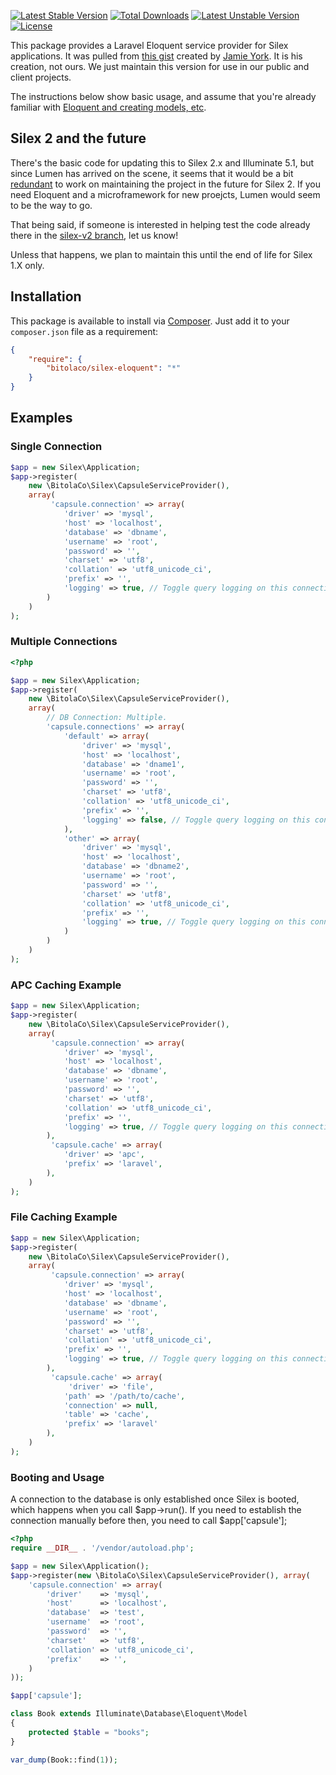 [![Latest Stable Version](https://poser.pugx.org/bitolaco/silex-eloquent/v/stable)](https://packagist.org/packages/bitolaco/silex-eloquent) 
[![Total Downloads](https://poser.pugx.org/bitolaco/silex-eloquent/downloads)](https://packagist.org/packages/bitolaco/silex-eloquent) 
[![Latest Unstable Version](https://poser.pugx.org/bitolaco/silex-eloquent/v/unstable)](https://packagist.org/packages/bitolaco/silex-eloquent) 
[![License](https://poser.pugx.org/bitolaco/silex-eloquent/license)](https://packagist.org/packages/bitolaco/silex-eloquent)

This package provides a Laravel Eloquent service provider for Silex applications.
It was pulled from [this gist](https://gist.github.com/ziadoz/7326872) created by
[Jamie York](https://github.com/ziadoz). It is his creation, not ours. We just 
maintain this version for use in our public and client projects.

The instructions below show basic usage, and assume that you're already familiar
with [Eloquent and creating models, etc](http://laravel.com/docs/4.2/eloquent).

## Silex 2 and the future

There's the basic code for updating this to Silex 2.x and Illuminate 5.1, but since 
Lumen has arrived on the scene, it seems that it would be a bit [redundant](https://github.com/BitolaCo/silex-eloquent/issues/1) to work on
maintaining the project in the future for Silex 2. If you need Eloquent and a 
microframework for new proejcts, Lumen would seem to be the way to go. 

That being said, if someone is interested in helping test the code already there in the
[silex-v2 branch](https://github.com/BitolaCo/silex-eloquent/tree/silex-v2), let us know!

Unless that happens, we plan to maintain this until the end of life for Silex 1.X only.

## Installation

This package is available to install via [Composer](https://getcomposer.org/). Just add
it to your `composer.json` file as a requirement:

```json
{
	"require": {
		"bitolaco/silex-eloquent": "*"
	}
}
```


## Examples

### Single Connection

```php
$app = new Silex\Application;
$app->register(
	new \BitolaCo\Silex\CapsuleServiceProvider(),
	array( 
		 'capsule.connection' => array(
			'driver' => 'mysql',
			'host' => 'localhost',
			'database' => 'dbname',
			'username' => 'root',
			'password' => '',
			'charset' => 'utf8',
			'collation' => 'utf8_unicode_ci',
			'prefix' => '',
			'logging' => true, // Toggle query logging on this connection.
		)
	)
);
```

### Multiple Connections
```php
<?php

$app = new Silex\Application;
$app->register(
	new \BitolaCo\Silex\CapsuleServiceProvider(),
	array(
		// DB Connection: Multiple.
		'capsule.connections' => array(
			'default' => array(
				'driver' => 'mysql',
				'host' => 'localhost',
				'database' => 'dname1',
				'username' => 'root',
				'password' => '',
				'charset' => 'utf8',
				'collation' => 'utf8_unicode_ci',
				'prefix' => '',
				'logging' => false, // Toggle query logging on this connection.
			),
			'other' => array(
				'driver' => 'mysql',
				'host' => 'localhost',
				'database' => 'dbname2',
				'username' => 'root',
				'password' => '',
				'charset' => 'utf8',
				'collation' => 'utf8_unicode_ci',
				'prefix' => '',
				'logging' => true, // Toggle query logging on this connection.
			)
		)
	)
);
```


### APC Caching Example

```php
$app = new Silex\Application;
$app->register(
	new \BitolaCo\Silex\CapsuleServiceProvider(),
	array( 
		 'capsule.connection' => array(
			'driver' => 'mysql',
			'host' => 'localhost',
			'database' => 'dbname',
			'username' => 'root',
			'password' => '',
			'charset' => 'utf8',
			'collation' => 'utf8_unicode_ci',
			'prefix' => '',
			'logging' => true, // Toggle query logging on this connection.
		),
		 'capsule.cache' => array(
			'driver' => 'apc',
			'prefix' => 'laravel',
		),
	)
);
```

### File Caching Example

```php
$app = new Silex\Application;
$app->register(
	new \BitolaCo\Silex\CapsuleServiceProvider(),
	array( 
		 'capsule.connection' => array(
			'driver' => 'mysql',
			'host' => 'localhost',
			'database' => 'dbname',
			'username' => 'root',
			'password' => '',
			'charset' => 'utf8',
			'collation' => 'utf8_unicode_ci',
			'prefix' => '',
			'logging' => true, // Toggle query logging on this connection.
		),
		 'capsule.cache' => array(
			 'driver' => 'file',
			'path' => '/path/to/cache',
			'connection' => null,
			'table' => 'cache',
			'prefix' => 'laravel'
		),
	)
);
```

### Booting and Usage

A connection to the database is only established once Silex is booted, 
which happens when you call $app->run(). If you need to establish the 
connection manually before then, you need to call $app['capsule'];

```php
<?php
require __DIR__ . '/vendor/autoload.php';

$app = new Silex\Application();
$app->register(new \BitolaCo\Silex\CapsuleServiceProvider(), array(
    'capsule.connection' => array(
        'driver'    => 'mysql',
        'host'      => 'localhost',
        'database'  => 'test',
        'username'  => 'root',
        'password'  => '',
        'charset'   => 'utf8',
        'collation' => 'utf8_unicode_ci',
        'prefix'    => '',
    )
));

$app['capsule'];

class Book extends Illuminate\Database\Eloquent\Model 
{
    protected $table = "books";
}

var_dump(Book::find(1));
```
